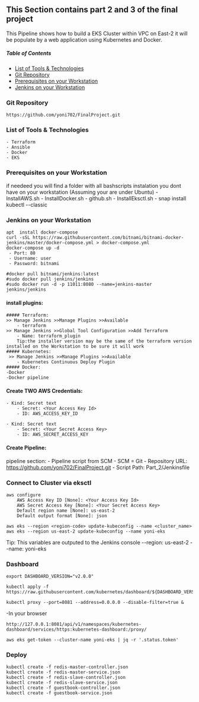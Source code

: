 ## This Section contains part 2 and 3 of the final project
This Pipeline shows how to build a EKS Cluster within VPC on East-2 
it will be populate by a web application using Kubernetes and Docker. 

##### Table of Contents
 * [List of Tools & Technologies](#Technologies)
 * [Git Repository](#Git)
 * [Prerequisites on your Workstation](#Prerequisites)
 * [Jenkins on your Workstation](#Jenkins)

 ### Git Repository <a id="Git"></a>
    https://github.com/yoni702/FinalProject.git


 ### List of Tools & Technologies <a id="Technologies"></a>
    - Terraform
    - Ansible
    - Docker
    - EKS
    


 ### Prerequisites on your Workstation <a id="Prerequisites"></a> 
 if needeed you  will find a folder with all bashscripts instalation you dont have on your workstation (Assuming your are under Ubuntu) 
    - InstallAWS.sh 
    - InstallDocker.sh
    - github.sh
    - InstallEksctl.sh
    - snap install kubectl --classic


### Jenkins on your Workstation <a id="Jenkins"></a>
    apt  install docker-compose
    curl -sSL https://raw.githubusercontent.com/bitnami/bitnami-docker-jenkins/master/docker-compose.yml > docker-compose.yml
    docker-compose up -d
     - Port: 80
     - Username: user
     - Password: bitnami
    
    #docker pull bitnami/jenkins:latest
    #sudo docker pull jenkins/jenkins
    #sudo docker run -d -p 11011:8080 --name=jenkins-master jenkins/jenkins

#### install plugins:
    ##### Terraform:
    >> Manage Jenkins >>Manage Plugins >>Available
        - terraform
    >> Manage Jenkins >>Global Tool Configuration >>Add Terraform
        - Name: terraform_plugin
        Tip:the installer version may be the same of the terraform version installed on the Workstation to be sure it will work
    ##### Kubernetes:
     >> Manage Jenkins >>Manage Plugins >>Available
        - Kubernetes Continuous Deploy Plugin
    ##### Docker:
    -Docker
    -Docker pipeline

#### Create TWO AWS Credentials:

    - Kind: Secret text
        - Secret: <Your Access Key Id>
        - ID: AWS_ACCESS_KEY_ID
    
    - Kind: Secret text
        - Secret: <Your Secret Access Key>
        - ID: AWS_SECRET_ACCESS_KEY
    
   

#### Create Pipeline:
 pipeline section:
    - Pipeline script from SCM
    - SCM =  Git
    - Repository URL: https://github.com/yoni702/FinalProject.git
    - Script Path: Part_2/Jenkinsfile

### Connect to Cluster via eksctl
```
aws configure
    AWS Access Key ID [None]: <Your Access Key Id>
    AWS Secret Access Key [None]: <Your Secret Access Key>
    Default region name [None]: us-east-2
    Default output format [None]: json
```

```
aws eks --region <region-code> update-kubeconfig --name <cluster_name>
aws eks --region us-east-2 update-kubeconfig --name yoni-eks
```
Tip: This variables are outputed to the Jenkins console
    --region: us-east-2 
    --name: yoni-eks


### Dashboard
```
export DASHBOARD_VERSION="v2.0.0"

kubectl apply -f https://raw.githubusercontent.com/kubernetes/dashboard/${DASHBOARD_VERSION}/aio/deploy/recommended.yaml
```

```
kubectl proxy --port=8081 --address=0.0.0.0 --disable-filter=true &

```
-In your browser
```
http://127.0.0.1:8081/api/v1/namespaces/kubernetes-dashboard/services/https:kubernetes-dashboard:/proxy/

```

```
aws eks get-token --cluster-name yoni-eks | jq -r '.status.token'
```


### Deploy
```
kubectl create -f redis-master-controller.json
kubectl create -f redis-master-service.json
kubectl create -f redis-slave-controller.json
kubectl create -f redis-slave-service.json
kubectl create -f guestbook-controller.json
kubectl create -f guestbook-service.json
```